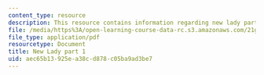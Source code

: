 ```yaml
---
content_type: resource
description: This resource contains information regarding new lady part1.
file: /media/https%3A/open-learning-course-data-rc.s3.amazonaws.com/21g-103-chinese-iii-regular-fall-2003/aec65b13925ea38cd878c05ba9ad3be7_MIT21G_103F03_NewLadyPart1.pdf
file_type: application/pdf
resourcetype: Document
title: New Lady part 1
uid: aec65b13-925e-a38c-d878-c05ba9ad3be7
---
```

